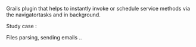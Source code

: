 Grails plugin that helps to instantly invoke or schedule service methods via the navigatortasks and in background.

Study case :

Files parsing, sending emails ..
